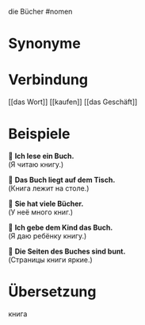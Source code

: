 die Bücher
#nomen
# Synonyme

# Verbindung 
[[das Wort]]
[[kaufen]]
[[das Geschäft]]

# Beispiele
🔹 **Ich lese ein Buch.**  
(Я читаю книгу.)

🔹 **Das Buch liegt auf dem Tisch.**  
(Книга лежит на столе.)

🔹 **Sie hat viele Bücher.**  
(У неё много книг.)

🔹 **Ich gebe dem Kind das Buch.**  
(Я даю ребёнку книгу.)

🔹 **Die Seiten des Buches sind bunt.**  
(Страницы книги яркие.)
# Übersetzung
книга